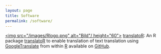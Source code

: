```yaml
---
layout: page
title: Software
permalink: /software/
---
```


<a href="https://www.r-project.org/" ><img src="/images/Rlogo.png" alt="Bild"/ height="60"></a>
<a href="https://github.com/dwulff/translatoR">translatoR</a>: An R package <a href="https://dwulff.github.io/software/">translatoR</a> to enable translation of text translation using <a href="https://translate.google.com/">GoogleTranslate</a> from within <a href="https://www.r-project.org/">R</a> available on <a href="https://github.com/dwulff/translatoR">GitHub</a>. 


